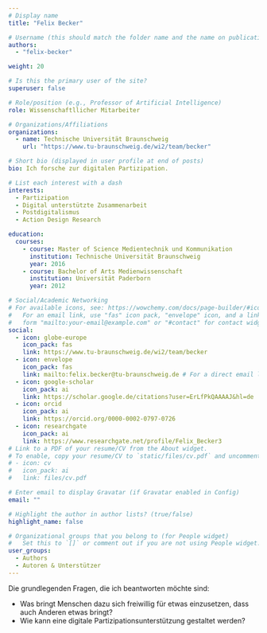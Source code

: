 ```yaml
---
# Display name
title: "Felix Becker"

# Username (this should match the folder name and the name on publications)
authors:
  - "felix-becker"

weight: 20

# Is this the primary user of the site?
superuser: false

# Role/position (e.g., Professor of Artificial Intelligence)
role: Wissenschaftllicher Mitarbeiter

# Organizations/Affiliations
organizations:
  - name: Technische Universität Braunschweig
    url: "https://www.tu-braunschweig.de/wi2/team/becker"

# Short bio (displayed in user profile at end of posts)
bio: Ich forsche zur digitalen Partizipation.

# List each interest with a dash
interests:
  - Partizipation
  - Digital unterstützte Zusammenarbeit
  - Postdigitalismus
  - Action Design Research

education:
  courses:
    - course: Master of Science Medientechnik und Kommunikation
      institution: Technische Universität Braunschweig
      year: 2016
    - course: Bachelor of Arts Medienwissenschaft
      institution: Universität Paderborn
      year: 2012

# Social/Academic Networking
# For available icons, see: https://wowchemy.com/docs/page-builder/#icons
#   For an email link, use "fas" icon pack, "envelope" icon, and a link in the
#   form "mailto:your-email@example.com" or "#contact" for contact widget.
social:
  - icon: globe-europe
    icon_pack: fas
    link: https://www.tu-braunschweig.de/wi2/team/becker
  - icon: envelope
    icon_pack: fas
    link: mailto:felix.becker@tu-braunschweig.de # For a direct email link, use "mailto:test@example.org".
  - icon: google-scholar
    icon_pack: ai
    link: https://scholar.google.de/citations?user=ErLfPkQAAAAJ&hl=de
  - icon: orcid
    icon_pack: ai
    link: https://orcid.org/0000-0002-0797-0726
  - icon: researchgate
    icon_pack: ai
    link: https://www.researchgate.net/profile/Felix_Becker3
# Link to a PDF of your resume/CV from the About widget.
# To enable, copy your resume/CV to `static/files/cv.pdf` and uncomment the lines below.
# - icon: cv
#   icon_pack: ai
#   link: files/cv.pdf

# Enter email to display Gravatar (if Gravatar enabled in Config)
email: ""

# Highlight the author in author lists? (true/false)
highlight_name: false

# Organizational groups that you belong to (for People widget)
#   Set this to `[]` or comment out if you are not using People widget.
user_groups:
  - Authors
  - Autoren & Unterstützer
---
```


Die grundlegenden Fragen, die ich beantworten möchte sind:

- Was bringt Menschen dazu sich freiwillig für etwas einzusetzen, dass auch Anderen etwas bringt?
- Wie kann eine digitale Partizipationsunterstützung gestaltet werden?
